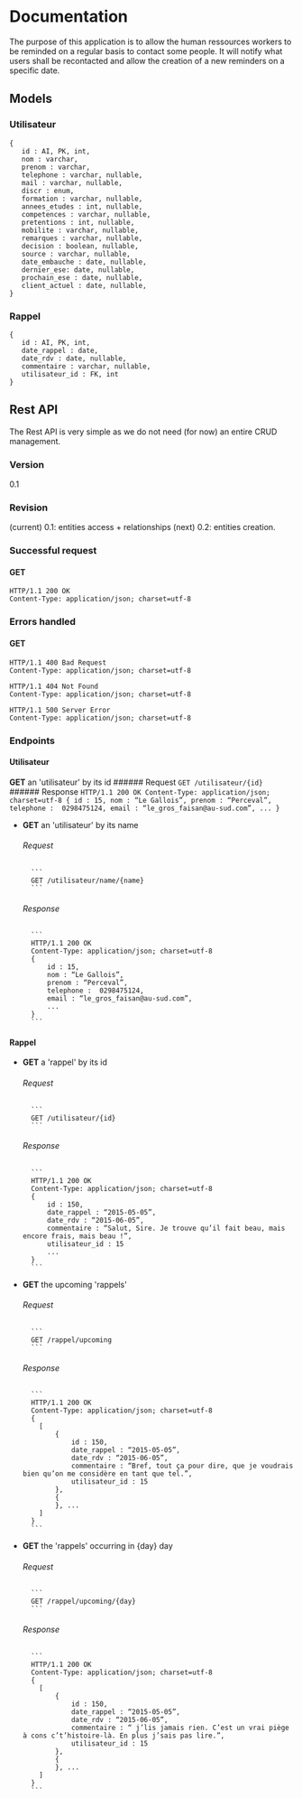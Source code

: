 # Documentation

The purpose of this application is to allow the human ressources workers to be reminded on a regular basis to contact some people.
It will notify what users shall be recontacted and allow the creation of a new reminders on a specific date.

## Models
### Utilisateur
```
{
   id : AI, PK, int,
   nom : varchar,
   prenom : varchar,
   telephone : varchar, nullable,
   mail : varchar, nullable,
   discr : enum,
   formation : varchar, nullable,
   annees_etudes : int, nullable,
   competences : varchar, nullable,
   pretentions : int, nullable,
   mobilite : varchar, nullable,
   remarques : varchar, nullable,
   decision : boolean, nullable,
   source : varchar, nullable,
   date_embauche : date, nullable,
   dernier_ese: date, nullable,
   prochain_ese : date, nullable,
   client_actuel : date, nullable,
}
```
### Rappel
```
{
   id : AI, PK, int,
   date_rappel : date,
   date_rdv : date, nullable,
   commentaire : varchar, nullable,
   utilisateur_id : FK, int
}
```

## Rest API
The Rest API is very simple as we do not need (for now) an entire CRUD management.
### Version
0.1
### Revision
(current) 0.1: entities access + relationships
(next) 0.2: entities creation.

### Successful request
#### GET
```
HTTP/1.1 200 OK
Content-Type: application/json; charset=utf-8
```
### Errors handled
#### GET
```
HTTP/1.1 400 Bad Request
Content-Type: application/json; charset=utf-8
```
```
HTTP/1.1 404 Not Found
Content-Type: application/json; charset=utf-8
```
```
HTTP/1.1 500 Server Error
Content-Type: application/json; charset=utf-8
```

### Endpoints


#### Utilisateur


**GET** an 'utilisateur' by its id
    ###### Request
        ```
        GET /utilisateur/{id}
        ```
    ###### Response
        ```
        HTTP/1.1 200 OK
        Content-Type: application/json; charset=utf-8
        {
            id : 15,
            nom : “Le Gallois”,
            prenom : “Perceval”,
            telephone :  0298475124,
            email : “le_gros_faisan@au-sud.com”,
            ...
        }
        ```

- **GET** an 'utilisateur' by its name
    ###### Request
        ```
        GET /utilisateur/name/{name}
        ```
    ###### Response
        ```
        HTTP/1.1 200 OK
        Content-Type: application/json; charset=utf-8
        {
            id : 15,
            nom : “Le Gallois”,
            prenom : “Perceval”,
            telephone :  0298475124,
            email : “le_gros_faisan@au-sud.com”,
            ...
        }
        ```

#### Rappel


- **GET** a 'rappel' by its id

    ###### Request
        ```
        GET /utilisateur/{id}
        ```
    ###### Response
        ```
        HTTP/1.1 200 OK
        Content-Type: application/json; charset=utf-8
        {
            id : 150,
            date_rappel : “2015-05-05”,
            date_rdv : “2015-06-05”,
            commentaire : “Salut, Sire. Je trouve qu’il fait beau, mais encore frais, mais beau !”,
            utilisateur_id : 15
            ...
        }
        ```

- **GET** the upcoming 'rappels'
    ###### Request
        ```
        GET /rappel/upcoming
        ```
    ###### Response
        ```
        HTTP/1.1 200 OK
        Content-Type: application/json; charset=utf-8
        {
          [
              {
                  id : 150,
                  date_rappel : “2015-05-05”,
                  date_rdv : “2015-06-05”,
                  commentaire : “Bref, tout ça pour dire, que je voudrais bien qu’on me considère en tant que tel.”,
                  utilisateur_id : 15
              },
              {
              }, ...
          ]
        }
        ```

- **GET** the 'rappels' occurring in {day} day
    ###### Request
        ```
        GET /rappel/upcoming/{day}
        ```
    ###### Response
        ```
        HTTP/1.1 200 OK
        Content-Type: application/json; charset=utf-8
        {
          [
              {
                  id : 150,
                  date_rappel : “2015-05-05”,
                  date_rdv : “2015-06-05”,
                  commentaire : “ j’lis jamais rien. C’est un vrai piège à cons c’t’histoire-là. En plus j’sais pas lire.”,
                  utilisateur_id : 15
              },
              {
              }, ...
          ]
        }
        ```
